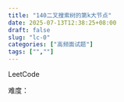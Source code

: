 ```yaml
---
title: "140二叉搜索树的第k大节点"
date: 2025-07-13T12:38:25+08:00
draft: false
slug: "lc-0"
categories: ["高频面试题"]
tags: ["",""]
---
```


LeetCode

难度：

<!--more-->

```cpp

```
